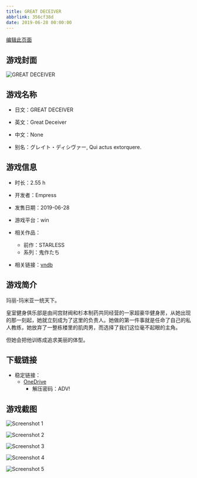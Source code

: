 ```yaml
---
title: GREAT DECEIVER
abbrlink: 356cf38d
date: 2019-06-28 00:00:00
---
```

[编辑此页面](https://github.com/ACG-3/ADV3-source/blob/main/source/_posts/games/GREAT%20DECEIVER.md)

## 游戏封面

![GREAT DECEIVER](https://pan.timero.xyz/d/onedrive/img_lib_001/GREAT%20DECEIVER_cover.avif)


## 游戏名称

- 日文：GREAT DECEIVER
- 英文：Great Deceiver
- 中文：None

- 别名：グレイト・ディシヴァー, Qui actus extorquere.


## 游戏信息

- 时长：2.55 h
- 开发者：Empress
- 发售日期：2019-06-28
- 游戏平台：win
- 相关作品：
   - 前作：STARLESS
   - 系列：鬼作たち

- 相关链接：[vndb](https://vndb.org/v25784)


## 游戏简介

玛丽-玛米亚一统天下。

皇室健身俱乐部是由间宫财阀和杉本制药共同经营的一家超豪华健身房，从她出现的那一刻起，她就立刻成为了这里的负责人。她做的第一件事就是任命了自己的私人教练，她放弃了一整栋楼里的肌肉男，而选择了我们这位毫不起眼的主角。

但她会把他训练成追求美丽的体型。




## 下载链接

- 稳定链接：
    - [OneDrive](https://pan.timero.xyz/onedrive/adv_lib_001/GREAT%20DECEIVER)
        - 解压密码：ADV!



## 游戏截图


![Screenshot 1](https://pan.timero.xyz/d/onedrive/img_lib_001/GREAT%20DECEIVER_Screenshot_1.avif)

![Screenshot 2](https://pan.timero.xyz/d/onedrive/img_lib_001/GREAT%20DECEIVER_Screenshot_2.avif)

![Screenshot 3](https://pan.timero.xyz/d/onedrive/img_lib_001/GREAT%20DECEIVER_Screenshot_3.avif)

![Screenshot 4](https://pan.timero.xyz/d/onedrive/img_lib_001/GREAT%20DECEIVER_Screenshot_4.avif)

![Screenshot 5](https://pan.timero.xyz/d/onedrive/img_lib_001/GREAT%20DECEIVER_Screenshot_5.avif)

